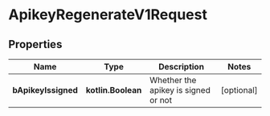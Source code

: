 
# ApikeyRegenerateV1Request

## Properties
Name | Type | Description | Notes
------------ | ------------- | ------------- | -------------
**bApikeyIssigned** | **kotlin.Boolean** | Whether the apikey is signed or not |  [optional]



